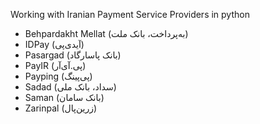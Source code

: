 
Working with Iranian Payment Service Providers in python
- Behpardakht Mellat (به‌پرداخت، بانک ملت)
- IDPay (آیدی‌پی)
- Pasargad (بانک پاسارگاد)
- PayIR (پی.آی‌آر)
- Payping (پی‌پینگ)
- Sadad (سداد، بانک ملی)
- Saman (بانک سامان)
- Zarinpal (زرین‌پال)

